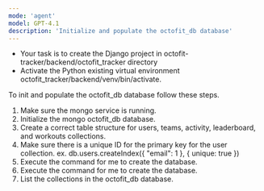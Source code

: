 ```yaml
---
mode: 'agent'
model: GPT-4.1
description: 'Initialize and populate the octofit_db database'
---
```


- Your task is to create the Django project in octofit-tracker/backend/octofit_tracker directory
- Activate the Python existing virtual environment octofit_tracker/backend/venv/bin/activate.


To init and populate the octofit_db database follow these steps.
1. Make sure the mongo service is running.
2. Initialize the mongo octofit_db database.
3. Create a correct table structure for users, teams, activity, leaderboard, and workouts collections.
4. Make sure there is a unique ID for the primary key for the user collection.
  ex. db.users.createIndex({ "email": 1 }, { unique: true })
4. Execute the command for me to create the database.
5. Execute the command for me to create the database.
6. List the collections in the octofit_db database.
